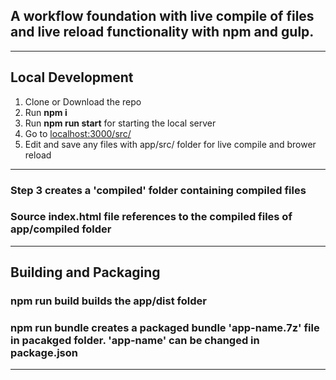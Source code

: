 ## A workflow foundation with live compile of files and live reload functionality with npm and gulp. 
-------------
## Local Development
1. Clone or Download the repo
2. Run **npm i**
3. Run **npm run start** for starting the local server
4. Go to [localhost:3000/src/](localhost:3000/src/)
5. Edit and save any files with app/src/ folder for live compile and brower reload
-------------
### Step 3 creates a 'compiled' folder containing compiled files
### Source index.html file references to the compiled files of app/compiled folder
-------------
## Building and Packaging
### **npm run build** builds the app/dist folder
### **npm run bundle** creates a packaged bundle 'app-name.7z' file in pacakged folder. 'app-name' can be changed in package.json
------------

